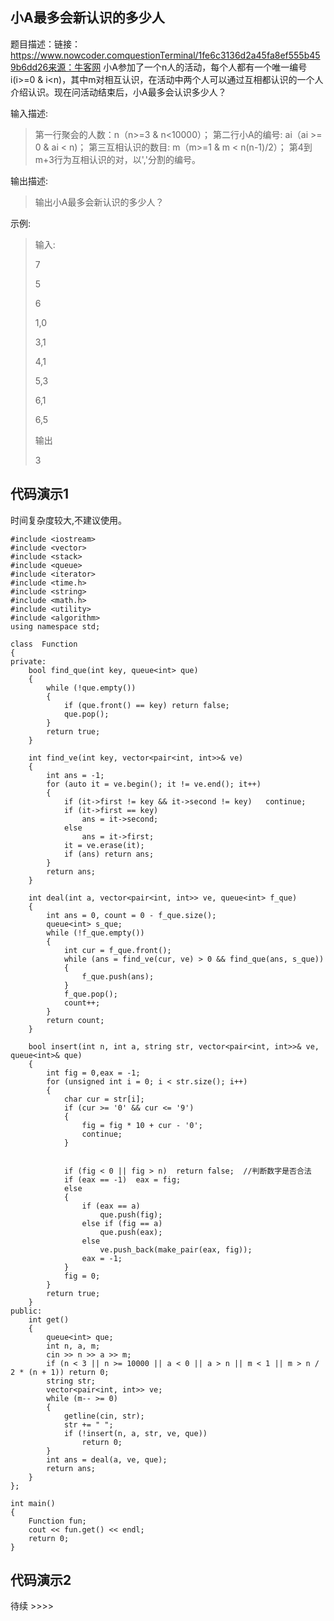 ## 小A最多会新认识的多少人  ##
题目描述：链接：https://www.nowcoder.comquestionTerminal/1fe6c3136d2a45fa8ef555b459b6dd26来源：牛客网
小A参加了一个n人的活动，每个人都有一个唯一编号i(i>=0 & i<n)，其中m对相互认识，在活动中两个人可以通过互相都认识的一个人介绍认识。现在问活动结束后，小A最多会认识多少人？

输入描述:
> 第一行聚会的人数：n（n>=3 & n<10000）；
> 第二行小A的编号: ai（ai >= 0 & ai < n)；
> 第三互相认识的数目: m（m>=1 & m
> < n(n-1)/2）；
> 第4到m+3行为互相认识的对，以','分割的编号。

输出描述:
> 输出小A最多会新认识的多少人？

示例:
> 输入:
> 
> 7
> 
> 5
> 
> 6
> 
> 1,0
> 
> 3,1
> 
> 4,1
> 
> 5,3
> 
> 6,1
> 
> 6,5
> 
> 输出
> 
> 3
## 代码演示1 ##
时间复杂度较大,不建议使用。

    #include <iostream>
    #include <vector>
    #include <stack>
    #include <queue>
    #include <iterator>
    #include <time.h>
    #include <string>
    #include <math.h>
    #include <utility>
    #include <algorithm>
    using namespace std;
    
    class  Function
    {
    private:
    	bool find_que(int key, queue<int> que)
    	{
    		while (!que.empty())
    		{
    			if (que.front() == key) return false;
    			que.pop();
    		}
    		return true;
    	}
    
    	int find_ve(int key, vector<pair<int, int>>& ve)
    	{
    		int ans = -1;
    		for (auto it = ve.begin(); it != ve.end(); it++)
    		{
    			if (it->first != key && it->second != key)   continue;
    			if (it->first == key)
    				ans = it->second;
    			else
    				ans = it->first;
    			it = ve.erase(it);
    			if (ans) return ans;
    		}
    		return ans;
    	}
    
    	int deal(int a, vector<pair<int, int>> ve, queue<int> f_que)
    	{
    		int ans = 0, count = 0 - f_que.size();
    		queue<int> s_que;
    		while (!f_que.empty())
    		{
    			int cur = f_que.front();
    			while (ans = find_ve(cur, ve) > 0 && find_que(ans, s_que))
    			{
    				f_que.push(ans);
    			}
    			f_que.pop();
    			count++;
    		}
    		return count;
    	}
    
    	bool insert(int n, int a, string str, vector<pair<int, int>>& ve, queue<int>& que)
    	{		
    		int fig = 0,eax = -1;
    		for (unsigned int i = 0; i < str.size(); i++)
    		{
    			char cur = str[i];
    			if (cur >= '0' && cur <= '9')
    			{
    				fig = fig * 10 + cur - '0';
    				continue;
    			}
    
    
    			if (fig < 0 || fig > n)  return false; 	//判断数字是否合法				
    			if (eax == -1)  eax = fig;		
    			else
    			{
    				if (eax == a)
    					que.push(fig);
    				else if (fig == a)
    					que.push(eax);
    				else
    					ve.push_back(make_pair(eax, fig));
    				eax = -1;
    			}			
    			fig = 0;
    		}
    		return true;
    	}
    public:
    	int get()
    	{
    		queue<int> que;
    		int n, a, m;
    		cin >> n >> a >> m;
    		if (n < 3 || n >= 10000 || a < 0 || a > n || m < 1 || m > n / 2 * (n + 1)) return 0;
    		string str;
    		vector<pair<int, int>> ve;
    		while (m-- >= 0)
    		{
    			getline(cin, str);
    			str += " ";
    			if (!insert(n, a, str, ve, que))
    				return 0;
    		}
    		int ans = deal(a, ve, que);
    		return ans;
    	}
    };
    
    int main()
    {
    	Function fun;
    	cout << fun.get() << endl;
    	return 0;
    }

## 代码演示2 ##
待续 >>>>